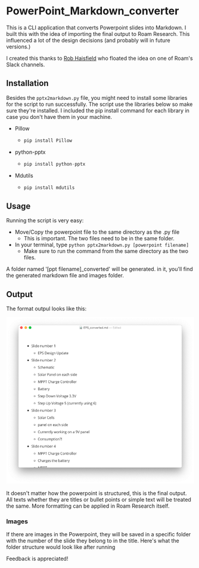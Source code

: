 # PowerPoint_Markdown_converter
This is a CLI application that converts Powerpoint slides into Markdown. I built this with the idea of importing the final output to Roam Research. This influenced a lot of the design decisions (and probably will in future versions.) 

I created this thanks to [Rob Haisfield](https://github.com/classicrob) who floated the idea on one of Roam's Slack channels.

## Installation
Besides the `pptx2markdown.py` file, you might need to install some libraries for the script to run successfully. The script use the libraries below so make sure they're installed. I included the pip install command for each library in case you don't have them in your machine.

* Pillow

  * ```python
    pip install Pillow
    ```

* python-pptx

  * ```python
    pip install python-pptx
    ```

* Mdutils

  * ```python
    pip install mdutils
    ```

## Usage 
Running the script is very easy: 

- Move/Copy the powerpoint file to the same directory as the .py file
  - This is important. The two files need to be in the same folder.
- In your terminal, type `python pptx2markdown.py [powerpoint filename]`
  - Make sure to run the command from the same directory as the two files.

A folder named '[ppt filename]_converted' will be generated. in it, you'll find the generated markdown file and images folder.

## Output
The format outpul looks like this:

![image-20201118015709747](media/image-20201118021155493.png)

It doesn't matter how the powerpoint is structured, this is the final output. All texts whether they are titles or bullet points or simple text will be treated the same. More formatting can be applied in Roam Research itself. 

### Images

If there are images in the Powerpoint, they will be saved in a specific folder with the number of the slide they belong to in the title. Here's what the folder structure would look like after running 

Feedback is appreciated!



